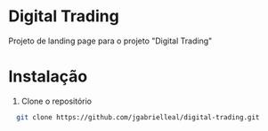 # Digital Trading 
Projeto de landing page para o projeto "Digital Trading"

# Instalação 
1. Clone o repositório 
 ```sh
   git clone https://github.com/jgabrielleal/digital-trading.git